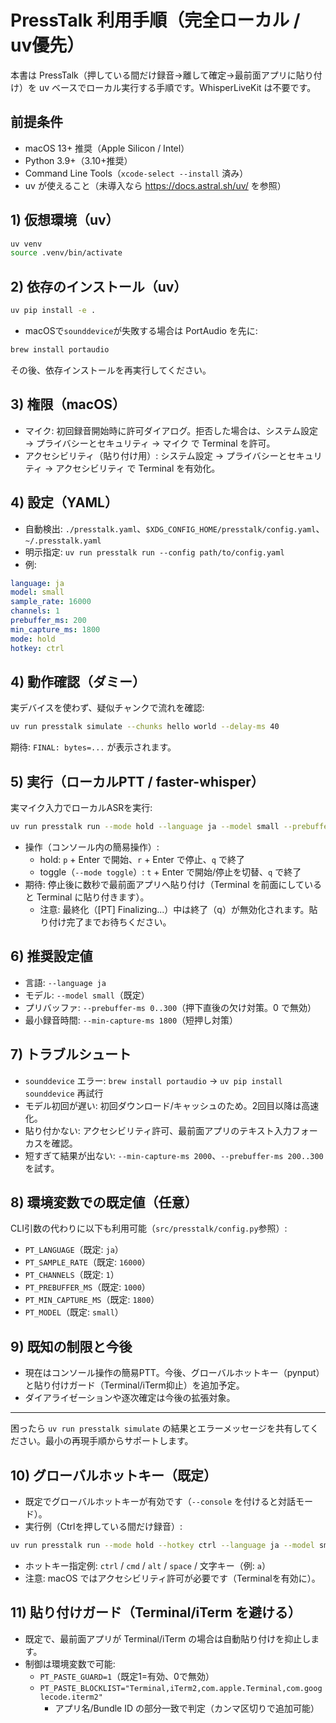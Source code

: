 # PressTalk 利用手順（完全ローカル / uv優先）

本書は PressTalk（押している間だけ録音→離して確定→最前面アプリに貼り付け）を uv ベースでローカル実行する手順です。WhisperLiveKit は不要です。

## 前提条件
- macOS 13+ 推奨（Apple Silicon / Intel）
- Python 3.9+（3.10+推奨）
- Command Line Tools（`xcode-select --install` 済み）
- uv が使えること（未導入なら https://docs.astral.sh/uv/ を参照）

## 1) 仮想環境（uv）
```bash
uv venv
source .venv/bin/activate
```

## 2) 依存のインストール（uv）
```bash
uv pip install -e .
```
- macOSで`sounddevice`が失敗する場合は PortAudio を先に:
```bash
brew install portaudio
```
その後、依存インストールを再実行してください。

## 3) 権限（macOS）
- マイク: 初回録音開始時に許可ダイアログ。拒否した場合は、システム設定 → プライバシーとセキュリティ → マイク で Terminal を許可。
- アクセシビリティ（貼り付け用）: システム設定 → プライバシーとセキュリティ → アクセシビリティ で Terminal を有効化。

## 4) 設定（YAML）
- 自動検出: `./presstalk.yaml`、`$XDG_CONFIG_HOME/presstalk/config.yaml`、`~/.presstalk.yaml`
- 明示指定: `uv run presstalk run --config path/to/config.yaml`
- 例:
```yaml
language: ja
model: small
sample_rate: 16000
channels: 1
prebuffer_ms: 200
min_capture_ms: 1800
mode: hold
hotkey: ctrl
```

## 4) 動作確認（ダミー）
実デバイスを使わず、疑似チャンクで流れを確認:
```bash
uv run presstalk simulate --chunks hello world --delay-ms 40
```
期待: `FINAL: bytes=...` が表示されます。

## 5) 実行（ローカルPTT / faster-whisper）
実マイク入力でローカルASRを実行:
```bash
uv run presstalk run --mode hold --language ja --model small --prebuffer-ms 200 --min-capture-ms 1800
```
- 操作（コンソール内の簡易操作）:
  - hold: `p` + Enter で開始、`r` + Enter で停止、`q` で終了
  - toggle（`--mode toggle`）: `t` + Enter で開始/停止を切替、`q` で終了
- 期待: 停止後に数秒で最前面アプリへ貼り付け（Terminal を前面にしていると Terminal に貼り付きます）。
  - 注意: 最終化（[PT] Finalizing...）中は終了（q）が無効化されます。貼り付け完了までお待ちください。

## 6) 推奨設定値
- 言語: `--language ja`
- モデル: `--model small`（既定）
- プリバッファ: `--prebuffer-ms 0..300`（押下直後の欠け対策。0 で無効）
- 最小録音時間: `--min-capture-ms 1800`（短押し対策）

## 7) トラブルシュート
- `sounddevice` エラー: `brew install portaudio` → `uv pip install sounddevice` 再試行
- モデル初回が遅い: 初回ダウンロード/キャッシュのため。2回目以降は高速化。
- 貼り付かない: アクセシビリティ許可、最前面アプリのテキスト入力フォーカスを確認。
- 短すぎて結果が出ない: `--min-capture-ms 2000`、`--prebuffer-ms 200..300` を試す。

## 8) 環境変数での既定値（任意）
CLI引数の代わりに以下も利用可能（`src/presstalk/config.py`参照）:
- `PT_LANGUAGE`（既定: `ja`）
- `PT_SAMPLE_RATE`（既定: `16000`）
- `PT_CHANNELS`（既定: `1`）
- `PT_PREBUFFER_MS`（既定: `1000`）
- `PT_MIN_CAPTURE_MS`（既定: `1800`）
- `PT_MODEL`（既定: `small`）

## 9) 既知の制限と今後
- 現在はコンソール操作の簡易PTT。今後、グローバルホットキー（pynput）と貼り付けガード（Terminal/iTerm抑止）を追加予定。
- ダイアライゼーションや逐次確定は今後の拡張対象。

---
困ったら `uv run presstalk simulate` の結果とエラーメッセージを共有してください。最小の再現手順からサポートします。

## 10) グローバルホットキー（既定）
- 既定でグローバルホットキーが有効です（`--console` を付けると対話モード）。
- 実行例（Ctrlを押している間だけ録音）:
```bash
uv run presstalk run --mode hold --hotkey ctrl --language ja --model small --prebuffer-ms 200 --min-capture-ms 1800
```
- ホットキー指定例: `ctrl` / `cmd` / `alt` / `space` / 文字キー（例: `a`）
- 注意: macOS ではアクセシビリティ許可が必要です（Terminalを有効に）。

## 11) 貼り付けガード（Terminal/iTerm を避ける）
- 既定で、最前面アプリが Terminal/iTerm の場合は自動貼り付けを抑止します。
- 制御は環境変数で可能:
  - `PT_PASTE_GUARD=1`（既定1=有効、0で無効）
  - `PT_PASTE_BLOCKLIST="Terminal,iTerm2,com.apple.Terminal,com.googlecode.iterm2"`
    - アプリ名/Bundle ID の部分一致で判定（カンマ区切りで追加可能）
